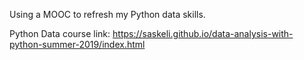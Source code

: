 Using a MOOC to refresh my Python data skills. 

Python Data course link:
https://saskeli.github.io/data-analysis-with-python-summer-2019/index.html
